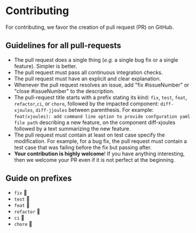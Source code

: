 # Contributing

For contributing, we favor the creation of pull request (PR) on GitHub.

## Guidelines for all pull-requests

* The pull request does a single thing (_e.g._ a single bug fix or a single feature). Simpler is better.
* The pull request must pass all continuous integration checks.
* The pull request must have an explicit and clear explanation.
* Whenever the pull request resolves an issue, add "fix #issueNumber" or "close #issueNumber" to the description.
* The pull-request title starts with a prefix stating its kind: `fix`, `test`, `feat`, `refactor`,`ci`, or `chore`, followed by the impacted component: `diff-xjoules`, `diff-jjoules` between parenthesis. For example: `feat(xjoules): add command line option to provide confguration yaml file path` describing a new feature, on the component diff-xjoules followed by a text summarizing the new feature.
* The pull request must contain at least on test case specify the modification. 
  For example, for a bug fix, the pull request must contain a test case that was failing before the fix but passing after.     
* **Your contribution is highly welcome**! If you have anything interesting, then we welcome your PR even if it is not perfect at the beginning.

## Guide on prefixes

- `fix` :construction:
- `test` :construction:
- `feat` :construction:
- `refactor` :construction:
- `ci` :construction:
- `chore` :construction:

